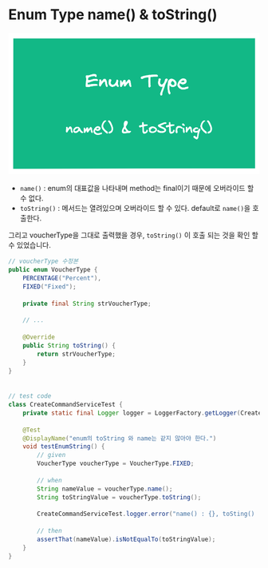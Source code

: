 # Enum Type name() & toString()

![](/src/images/enum-thumbnail.png)

- `name()` : enum의 대표값을 나타내며 method는 final이기 때문에 오버라이드 할 수 없다.
- `toString()` : 메서드는 열려있으며 오버라이드 할 수 있다. default로 `name()`을 호출한다.

그리고 voucherType을 그대로 출력했을 경우, `toString()` 이 호출 되는 것을 확인 할 수 있었습니다.

```java
// voucherType 수정본
public enum VoucherType {
    PERCENTAGE("Percent"),
    FIXED("Fixed");

    private final String strVoucherType;

    // ...

    @Override
    public String toString() {
        return strVoucherType;
    }
}


// test code
class CreateCommandServiceTest {
    private static final Logger logger = LoggerFactory.getLogger(CreateCommandServiceTest.class);

    @Test
    @DisplayName("enum의 toString 와 name는 같지 않아야 한다.")
    void testEnumString() {
        // given
        VoucherType voucherType = VoucherType.FIXED;

        // when
        String nameValue = voucherType.name();
        String toStringValue = voucherType.toString();

        CreateCommandServiceTest.logger.error("name() : {}, toSting() : {}", nameValue, VoucherType.FIXED);

        // then
        assertThat(nameValue).isNotEqualTo(toStringValue);
    }
}
```
